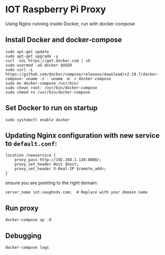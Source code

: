 # IOT Raspberry Pi Proxy

Using Nginx running inside Docker, run with docker compose

## Install Docker and docker-compose

```
sudo apt-get update
sudo apt-get upgrade -y
curl -sSL https://get.docker.com | sh
sudo usermod -aG docker $USER
sudo curl -L https://github.com/docker/compose/releases/download/v2.29.7/docker-compose-`uname -s`-`uname -m` > docker-compose
sudo mv docker-compose /usr/bin/
sudo chown root: /usr/bin/docker-compose
sudo chmod +x /usr/bin/docker-compose
```

## Set Docker to run on startup

```
sudo systemctl enable docker
```

## Updating Nginx configuration with new service to `default.conf`:

```
location /newservice {
    proxy_pass http://192.168.1.130:8080/;
    proxy_set_header Host $host;
    proxy_set_header X-Real-IP $remote_addr;
}
```
ensure you are pointing to the right domain:
```
server_name iot.vaughndv.com;  # Replace with your domain name
```


## Run proxy

```
docker-compose up -d
```

## Debugging

```
docker-compose logs
```



